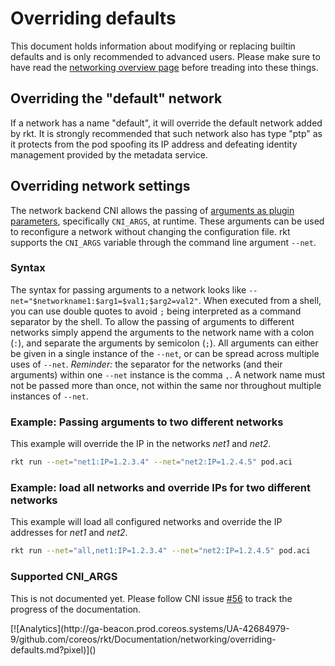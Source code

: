 # Overriding defaults

This document holds information about modifying or replacing builtin defaults and is only recommended to advanced users.
Please make sure to have read the [networking overview page][overview] before treading into these things.

## Overriding the "default" network

If a network has a name "default", it will override the default network added by rkt.
It is strongly recommended that such network also has type "ptp" as it protects from the pod spoofing its IP address and defeating identity management provided by the metadata service.

## Overriding network settings

The network backend CNI allows the passing of [arguments as plugin parameters][cni-plugin-parameters], specifically `CNI_ARGS`, at runtime.
These arguments can be used to reconfigure a network without changing the configuration file.
rkt supports the `CNI_ARGS` variable through the command line argument `--net`.

### Syntax

The syntax for passing arguments to a network looks like `--net="$networkname1:$arg1=$val1;$arg2=val2"`.
When executed from a shell, you can use double quotes to avoid `;` being interpreted as a command separator by the shell.
To allow the passing of arguments to different networks simply append the arguments to the network name with a colon (`:`), and separate the arguments by semicolon (`;`).
All arguments can either be given in a single instance of the `--net`, or can be spread across multiple uses of `--net`.
*Reminder:* the separator for the networks (and their arguments) within one `--net` instance is the comma `,`.
A network name must not be passed more than once, not within the same nor throughout multiple instances of `--net`.

### Example: Passing arguments to two different networks

This example will override the IP in the networks _net1_ and _net2_.

```bash
rkt run --net="net1:IP=1.2.3.4" --net="net2:IP=1.2.4.5" pod.aci
```

### Example: load all networks and override IPs for two different networks

This example will load all configured networks and override the IP addresses for *net1* and *net2*.

```bash
rkt run --net="all,net1:IP=1.2.3.4" --net="net2:IP=1.2.4.5" pod.aci
```

### Supported CNI\_ARGS

This is not documented yet.
Please follow CNI issue [#56][cni-56] to track the progress of the documentation.


[cni-56]: https://github.com/appc/cni/issues/56
[cni-plugin-parameters]: https://github.com/appc/cni/blob/master/SPEC.md#parameters
[overview]: overview.md

<!-- BEGIN ANALYTICS --> [![Analytics](http://ga-beacon.prod.coreos.systems/UA-42684979-9/github.com/coreos/rkt/Documentation/networking/overriding-defaults.md?pixel)]() <!-- END ANALYTICS -->
